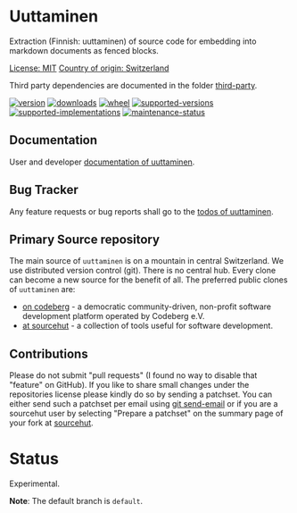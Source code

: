 # Uuttaminen

Extraction (Finnish: uuttaminen) of source code for embedding into markdown documents as fenced blocks.

[License: MIT](https://git.sr.ht/~sthagen/uuttaminen/tree/default/item/LICENSE)
[Country of origin: Switzerland](https://git.sr.ht/~sthagen/uuttaminen/tree/default/item/COUNTRY-OF-ORIGIN)

Third party dependencies are documented in the folder [third-party](docs/third-party/README.md).

[![version](https://img.shields.io/pypi/v/uuttaminen.svg?style=flat)](https://pypi.python.org/pypi/uuttaminen/)
[![downloads](https://static.pepy.tech/badge/uuttaminen/month)](https://pepy.tech/project/uuttaminen)
[![wheel](https://img.shields.io/pypi/wheel/uuttaminen.svg?style=flat)](https://pypi.python.org/pypi/uuttaminen/)
[![supported-versions](https://img.shields.io/pypi/pyversions/uuttaminen.svg?style=flat)](https://pypi.python.org/pypi/uuttaminen/)
[![supported-implementations](https://img.shields.io/pypi/implementation/uuttaminen.svg?style=flat)](https://pypi.python.org/pypi/uuttaminen/)
[![maintenance-status](https://img.shields.io/github/commit-activity/y/sthagen/uuttaminen.svg?style=flat)](https://git.sr.ht/~sthagen/uuttaminen/log)

## Documentation

User and developer [documentation of uuttaminen](https://codes.dilettant.life/docs/uuttaminen/).

## Bug Tracker

Any feature requests or bug reports shall go to the [todos of uuttaminen](https://todo.sr.ht/~sthagen/uuttaminen).

## Primary Source repository

The main source of `uuttaminen` is on a mountain in central Switzerland.
We use distributed version control (git).
There is no central hub.
Every clone can become a new source for the benefit of all.
The preferred public clones of `uuttaminen` are:

* [on codeberg](https://codeberg.org/sthagen/uuttaminen) - a democratic community-driven, non-profit software development platform operated by Codeberg e.V.
* [at sourcehut](https://git.sr.ht/~sthagen/uuttaminen) - a collection of tools useful for software development.

## Contributions

Please do not submit "pull requests" (I found no way to disable that "feature" on GitHub).
If you like to share small changes under the repositories license please kindly do so by sending a patchset.
You can either send such a patchset per email using [git send-email](https://git-send-email.io) or 
if you are a sourcehut user by selecting "Prepare a patchset" on the summary page of your fork at [sourcehut](https://git.sr.ht/).

# Status

Experimental.

**Note**: The default branch is `default`. 
